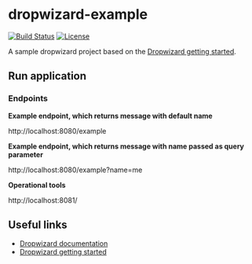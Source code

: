 # dropwizard-example
[![Build Status](https://travis-ci.org/rufer7/dropwizard-example.svg?branch=master)](https://travis-ci.org/rufer7/dropwizard-example)
[![License](https://img.shields.io/badge/license-Apache%20License%202.0-blue.svg)](https://github.com/rufer7/dropwizard-example/blob/master/LICENSE)

A sample dropwizard project based on the [Dropwizard getting started](http://www.dropwizard.io/getting-started.html).

## Run application

### Endpoints

**Example endpoint, which returns message with default name**

http://localhost:8080/example

**Example endpoint, which returns message with name passed as query parameter**

http://localhost:8080/example?name=me

**Operational tools**

http://localhost:8081/

## Useful links

* [Dropwizard documentation](http://flywaydb.org/documentation)
* [Dropwizard getting started](http://www.dropwizard.io/getting-started.html)
